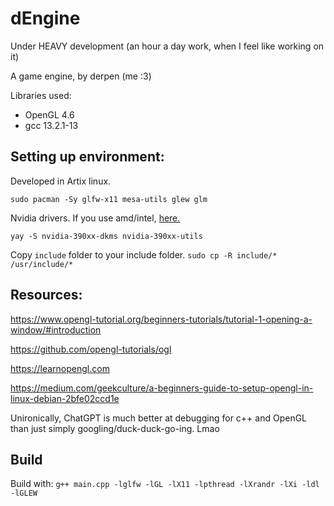 # dEngine

Under HEAVY development (an hour a day work, when I feel like working on it)

A game engine, by derpen (me :3)

Libraries used:
* OpenGL 4.6
* gcc 13.2.1-13

## Setting up environment: 

Developed in Artix linux.

`sudo pacman -Sy glfw-x11 mesa-utils glew glm`

Nvidia drivers. If you use amd/intel, [here.](https://wiki.archlinux.org/title/OpenGL)

`yay -S nvidia-390xx-dkms nvidia-390xx-utils`

Copy `include` folder to your include folder.
`sudo cp -R include/* /usr/include/*`

## Resources:

https://www.opengl-tutorial.org/beginners-tutorials/tutorial-1-opening-a-window/#introduction

https://github.com/opengl-tutorials/ogl

https://learnopengl.com

https://medium.com/geekculture/a-beginners-guide-to-setup-opengl-in-linux-debian-2bfe02ccd1e

Unironically, ChatGPT is much better at debugging for c++ and OpenGL than just simply googling/duck-duck-go-ing. Lmao

## Build

Build with:
`g++ main.cpp -lglfw -lGL -lX11 -lpthread -lXrandr -lXi -ldl -lGLEW`
